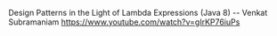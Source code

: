 Design Patterns in the Light of Lambda Expressions (Java 8) -- Venkat Subramaniam
https://www.youtube.com/watch?v=gIrKP76iuPs